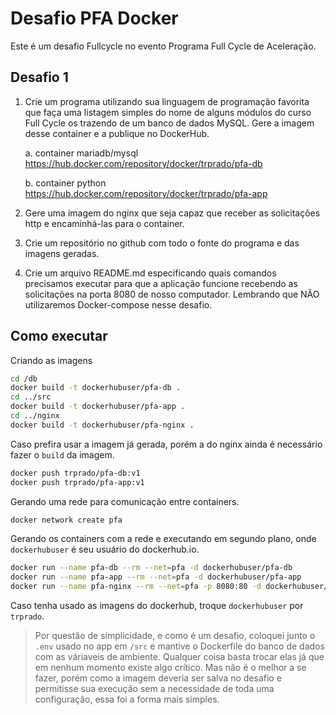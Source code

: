 # Desafio PFA Docker
Este é um desafio Fullcycle no evento Programa Full Cycle de Aceleração.

## Desafio 1

1. Crie um programa utilizando sua linguagem de programação favorita que faça uma listagem simples do nome de alguns módulos do curso Full Cycle os trazendo de um banco de dados MySQL. Gere a imagem desse container e a publique no DockerHub.
    
    a. container mariadb/mysql https://hub.docker.com/repository/docker/trprado/pfa-db
    
    b. container python https://hub.docker.com/repository/docker/trprado/pfa-app

2. Gere uma imagem do nginx que seja capaz que receber as solicitações http e encaminhá-las para o container.
3. Crie um repositório no github com todo o fonte do programa e das imagens geradas.
4. Crie um arquivo README.md especificando quais comandos precisamos executar para que a aplicação funcione recebendo as solicitações na porta 8080 de nosso computador. Lembrando que NÃO utilizaremos Docker-compose nesse desafio.

## Como executar

Criando as imagens
```bash
cd /db
docker build -t dockerhubuser/pfa-db .
cd ../src
docker build -t dockerhubuser/pfa-app .
cd ../nginx
docker build -t dockerhubuser/pfa-nginx .
```

Caso prefira usar a imagem já gerada, porém a do nginx ainda é necessário fazer o `build` da imagem.
```bash
docker push trprado/pfa-db:v1
docker push trprado/pfa-app:v1
```

Gerando uma rede para comunicação entre containers.
```bash
docker network create pfa
```

Gerando os containers com a rede e executando em segundo plano, onde `dockerhubuser` é seu usuário do dockerhub.io.
```bash
docker run --name pfa-db --rm --net=pfa -d dockerhubuser/pfa-db
docker run --name pfa-app --rm --net=pfa -d dockerhubuser/pfa-app
docker run --name pfa-nginx --rm --net=pfa -p 8080:80 -d dockerhubuser/pfa-nginx
```

Caso tenha usado as imagens do dockerhub, troque `dockerhubuser` por `trprado`.

> Por questão de simplicidade, e como é um desafio, coloquei junto o `.env` usado no app em `/src` e mantive o Dockerfile do banco de dados com as váriaveis de ambiente. Qualquer coisa basta trocar elas já que em nenhum momento existe algo crítico. Mas não é o melhor a se fazer, porém como a imagem deveria ser salva no desafio e permitisse sua execução sem a necessidade de toda uma configuração, essa foi a forma mais simples.
